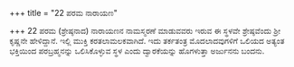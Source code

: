 +++
title = "22 ಪರಮ ನಾರಾಯಣ"

+++
22 ಪರಮ (ಶ್ರೇಷ್ಠನಾದ) ನಾರಾಯಣನ ನಾಮಸ್ಮರಣೆ ಮಾಡುವವರು ಇರುವ ಈ ಸ್ಥಳವೇ ಶ್ರೇಷ್ಠವೆಂದು ಶ್ರೀ ಕೃಷ್ಣನೇ ಹೇಳಿದ್ದಾನೆ. ಇಲ್ಲಿ ಮುಕ್ತಿ ಕರತಲಾಮಲಕವಾಗಿದೆ.  ಇದು ತರ್ಕತಂತ್ರ ಮೊದಲಾದವುಗಳಿಗೆ ಒಲಿಯದ ಅತ್ಯಂತ ಭಕ್ತಿಯಿಂದ ಪರಬ್ರಹ್ಮನನ್ನು ಒಲಿಸಿಕೊಳ್ಳುವ ಸ್ಥಳ ಎಂದು ದ್ವಾರಕೆಯನ್ನು ಹೊಗಳುತ್ತಾ ಅರ್ಜುನನು ಬಂದನು.